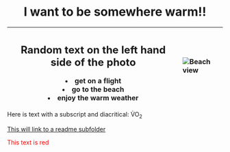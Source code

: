 <h1 align="center"> I want to be somewhere warm!! </h1>
  
   
|<h2> Random text on the left hand side of the photo </h2> <p> <li> get on a flight <li> go to the beach <li> enjoy the warm weather|![Beach view](https://th.bing.com/th/id/R.f96b21fd71b2e219b176ad7077b01588?rik=qqWYA5L6jcT60w&riu=http%3a%2f%2ftravel.home.sndimg.com%2fcontent%2fdam%2fimages%2ftravel%2ffullset%2f2014%2f12%2f4%2ftop-vacation-spots-cancun.jpg.rend.hgtvcom.966.725.jpeg&ehk=1LjPXrpmVbUrXCJhHVy8Kct%2bQd6LM6WRrRq0%2f3E1U1E%3d&risl=&pid=ImgRaw&r=0)|
|---------------|:---------------------------------------------------------------------------------------------------------------------------------------------------------------------------------------------------------------------------------------------------------------------------------------------------------------------------------------|
    
    
<p> Here is text with a subscript and diacritical: V&#775O<sub>2</sub> </p>
  

[This will link to a readme subfolder](/Imagesubfolder/readme4.md)

  
  
  <p> <span style="color:red"> This text is red</span> </p> 
